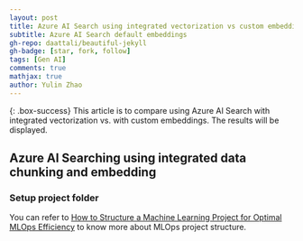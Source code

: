 ```yaml
---
layout: post
title: Azure AI Search using integrated vectorization vs custom embeddings
subtitle: Azure AI Search default embeddings
gh-repo: daattali/beautiful-jekyll
gh-badge: [star, fork, follow]
tags: [Gen AI]
comments: true
mathjax: true
author: Yulin Zhao
---
```


{: .box-success}
This article is to compare using Azure AI Search with integrated vectorization vs. with custom embeddings. The results will be displayed.

## Azure AI Searching using integrated data chunking and embedding

### Setup project folder
You can refer to [How to Structure a Machine Learning Project for Optimal MLOps Efficiency](https://github.com/yulinnextcode/yulinnextcode.github.io/blob/master/_posts/2024-11-19-How-to-Structure-a-Machine-Learning-Project-for-Optimal-MLOps-Efficiency.md) to know more about MLOps project structure.

### 
